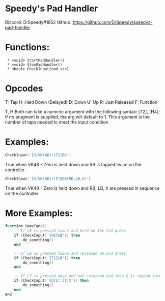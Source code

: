 # Speedy's Pad Handler
Discord: DrSpeedy#1852
Github: https://github.com/DrSpeedy/speedys-pad-handler

# Functions:
```
 * <void> StartPadHandler()
 * <void> StopPadHandler()
 * <bool> CheckInput(cmd_str)
```
# Opcodes
T: Tap
H: Held Down (Delayed)
D: Down
U: Up
R: Just Released
F: Function

T, H Both can take a numeric argument with the following
syntax: [T2], [H4]; If no arugment is supplied, the arg will
default to 1. This argument is the number of taps needed to meet
the input condition

# Examples:
```lua
CheckInput('[D]VK(48):[T2]RB')
```
True when VK48 - Zero is held down and RB is tapped twice
on the controller

```lua
CheckInput('[D]VK(48):[F]SEQ(RB,LB,X)')
```
True when VK48 - Zero is held down and RB, LB, X are pressed
in sequence on the controller

# More Examples:
```lua
function SomeFunc()
    -- If LB is pressed twice and held on the 2nd press
    if (CheckInput('[H2]LB')) then
        do_something()
    end

    -- If LB is pressed twice and released on 2nd press
    if (CheckInput('[T2]LB')) then
        do_something()
    end

    -- If LT is pressed once and not released and then X is tapped once and released
    if (CheckInput('[D]LT:[T]X')) then
        do_something()
    end
end
```